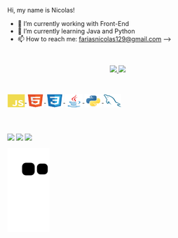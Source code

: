 Hi, my name is Nicolas!

- 🔭 I’m currently working with Front-End
- 🌱 I’m currently learning Java and Python
- 📫 How to reach me: fariasnicolas129@gmail.com -->

##

<div align="center"><br>
  <a href="https://github.com/nicolascruz21">
  <img width="42%" src="https://github-readme-stats.vercel.app/api?username=nicolascruz21&show_icons=true&theme=dark&include_all_commits=true&count_private=true"/>
  <img width="48%" src="https://github-readme-stats.vercel.app/api/top-langs/?username=nicolascruz21&layout=compact&langs_count=7&theme=dark"/>
</div>
  
  ##
  
  <div style="display: inline_block"><br>
 <img align="center" alt="Icon-Js" height="30" width="40" src="https://raw.githubusercontent.com/devicons/devicon/master/icons/javascript/javascript-plain.svg">
  <img align="center" alt="Icon-HTML" height="30" width="40" src="https://raw.githubusercontent.com/devicons/devicon/master/icons/html5/html5-original.svg">
  <img align="center" alt="Icon-CSS" height="30" width="40" src="https://raw.githubusercontent.com/devicons/devicon/master/icons/css3/css3-original.svg">
    <img align="center" alt="Icon-Java" height="30" width="40" src="https://raw.githubusercontent.com/devicons/devicon/master/icons/java/java-original.svg">
  <img align="center" alt="Icon-Python" height="30" width="40" src="https://raw.githubusercontent.com/devicons/devicon/master/icons/python/python-original.svg">
    <img align="center" alt="Icon-MySql" height="30" width="40" src="https://raw.githubusercontent.com/devicons/devicon/master/icons/mysql/mysql-original.svg">
</div>
  
##
  <div> <br>
 
  <a href="https://instagram.com/_nicolascruz__" target="_blank"><img src="https://img.shields.io/badge/-Instagram-%23E4405F?style=for-the-badge&logo=instagram&logoColor=white" target="_blank"></a>
  <a href = "mailto:fariasnicolas129@gmail.com"><img src="https://img.shields.io/badge/-Gmail-%23333?style=for-the-badge&logo=gmail&logoColor=white" target="_blank"></a>
 <a href="https://www.linkedin.com/in/nicolas-cruz-99bb4323b/" target="_blank"><img src="https://img.shields.io/badge/-LinkedIn-%230077B5?style=for-the-badge&logo=linkedin&logoColor=white" target="_blank"></a> 
    
 
  ![Snake animation](https://github.com/nicolascruz21/nicolascruz21/blob/output/github-contribution-grid-snake.svg)
 
</div>
